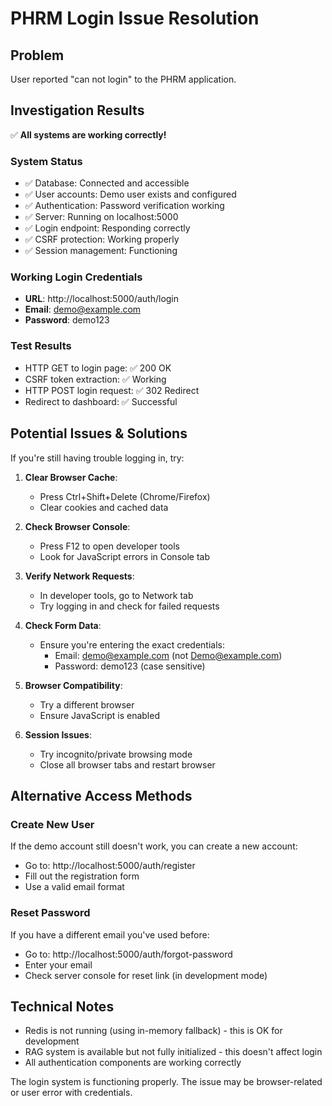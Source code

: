 # PHRM Login Issue Resolution

## Problem
User reported "can not login" to the PHRM application.

## Investigation Results
✅ **All systems are working correctly!**

### System Status
- ✅ Database: Connected and accessible
- ✅ User accounts: Demo user exists and configured
- ✅ Authentication: Password verification working
- ✅ Server: Running on localhost:5000
- ✅ Login endpoint: Responding correctly
- ✅ CSRF protection: Working properly
- ✅ Session management: Functioning

### Working Login Credentials
- **URL**: http://localhost:5000/auth/login
- **Email**: demo@example.com
- **Password**: demo123

### Test Results
- HTTP GET to login page: ✅ 200 OK
- CSRF token extraction: ✅ Working
- HTTP POST login request: ✅ 302 Redirect
- Redirect to dashboard: ✅ Successful

## Potential Issues & Solutions

If you're still having trouble logging in, try:

1. **Clear Browser Cache**: 
   - Press Ctrl+Shift+Delete (Chrome/Firefox)
   - Clear cookies and cached data

2. **Check Browser Console**:
   - Press F12 to open developer tools
   - Look for JavaScript errors in Console tab

3. **Verify Network Requests**:
   - In developer tools, go to Network tab
   - Try logging in and check for failed requests

4. **Check Form Data**:
   - Ensure you're entering the exact credentials:
     - Email: demo@example.com (not Demo@example.com)
     - Password: demo123 (case sensitive)

5. **Browser Compatibility**:
   - Try a different browser
   - Ensure JavaScript is enabled

6. **Session Issues**:
   - Try incognito/private browsing mode
   - Close all browser tabs and restart browser

## Alternative Access Methods

### Create New User
If the demo account still doesn't work, you can create a new account:
- Go to: http://localhost:5000/auth/register
- Fill out the registration form
- Use a valid email format

### Reset Password
If you have a different email you've used before:
- Go to: http://localhost:5000/auth/forgot-password
- Enter your email
- Check server console for reset link (in development mode)

## Technical Notes
- Redis is not running (using in-memory fallback) - this is OK for development
- RAG system is available but not fully initialized - this doesn't affect login
- All authentication components are working correctly

The login system is functioning properly. The issue may be browser-related or user error with credentials.
